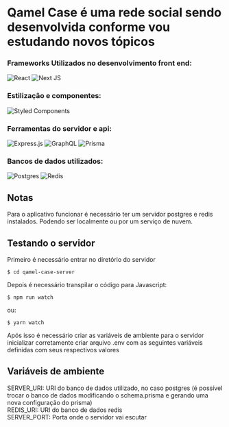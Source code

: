 
# Qamel Case é uma rede social sendo desenvolvida conforme vou estudando novos tópicos

### Frameworks Utilizados no desenvolvimento front end:
![React](https://img.shields.io/badge/react-%2320232a.svg?style=for-the-badge&logo=react&logoColor=%2361DAFB)
![Next JS](https://img.shields.io/badge/Next-black?style=for-the-badge&logo=next.js&logoColor=white)

### Estilização e componentes:
![Styled Components](https://img.shields.io/badge/styled--components-DB7093?style=for-the-badge&logo=styled-components&logoColor=white)

### Ferramentas do servidor e api:
![Express.js](https://img.shields.io/badge/express.js-%23404d59.svg?style=for-the-badge&logo=express&logoColor=%2361DAFB)
![GraphQL](https://img.shields.io/badge/-GraphQL-E10098?style=for-the-badge&logo=graphql&logoColor=white)
![Prisma](https://img.shields.io/badge/Prisma-3982CE?style=for-the-badge&logo=Prisma&logoColor=white)

### Bancos de dados utilizados:
![Postgres](https://img.shields.io/badge/postgres-%23316192.svg?style=for-the-badge&logo=postgresql&logoColor=white)
![Redis](https://img.shields.io/badge/redis-%23DD0031.svg?style=for-the-badge&logo=redis&logoColor=white)


## Notas
Para o aplicativo funcionar é necessário ter um servidor postgres e redis instalados.
Podendo ser localmente ou por um serviço de nuvem.

## Testando o servidor
Primeiro é necessário entrar no diretório do servidor
```console
$ cd qamel-case-server
```
Depois é necessário transpilar o código para Javascript:
```console
$ npm run watch 
```
ou: 
```console
$ yarn watch 
```
Após isso é necessário criar as variáveis de ambiente para o servidor inicializar corretamente criar arquivo .env com as seguintes variáveis definidas com seus respectivos valores

## Variáveis de ambiente
SERVER_URI: URI do banco de dados utilizado, no caso postgres (é possível trocar o banco de dados modificando o schema.prisma e gerando uma nova configuração do prisma)  
REDIS_URI: URI do banco de dados redis  
SERVER_PORT: Porta onde o servidor vai escutar  
